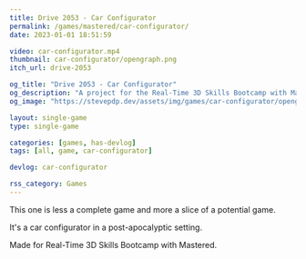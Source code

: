 ```yaml
---
title: Drive 2053 - Car Configurator
permalink: /games/mastered/car-configurator/
date: 2023-01-01 18:51:59

video: car-configurator.mp4
thumbnail: car-configurator/opengraph.png
itch_url: drive-2053

og_title: "Drive 2053 - Car Configurator"
og_description: "A project for the Real-Time 3D Skills Bootcamp with Mastered"
og_image: "https://stevepdp.dev/assets/img/games/car-configurator/opengraph.png"

layout: single-game
type: single-game

categories: [games, has-devlog]
tags: [all, game, car-configurator]

devlog: car-configurator

rss_category: Games
---
```


This one is less a complete game and more a slice of a potential game.

It's a car configurator in a post-apocalyptic setting.

Made for Real-Time 3D Skills Bootcamp with Mastered.